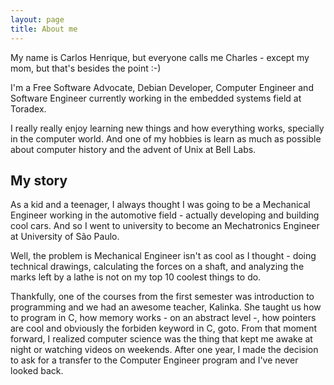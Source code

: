 ```yaml
---
layout: page
title: About me
---
```


My name is Carlos Henrique, but everyone calls me Charles - except my mom, but
that's besides the point :-)

I'm a Free Software Advocate, Debian Developer, Computer Engineer and Software
Engineer currently working in the embedded systems field at Toradex.

I really really enjoy learning new things and how everything works, specially
in the computer world. And one of my hobbies is learn as much as possible about
computer history and the advent of Unix at Bell Labs.

## My story

As a kid and a teenager, I always thought I was going to be a Mechanical
Engineer working in the automotive field - actually developing and building
cool cars. And so I went to university to become an Mechatronics Engineer at
University of São Paulo.

Well, the problem is Mechanical Engineer isn't as cool as I thought - doing
technical drawings, calculating the forces on a shaft, and analyzing the marks
left by a lathe is not on my top 10 coolest things to do.

Thankfully, one of the courses from the first semester was introduction to
programming and we had an awesome teacher, Kalinka. She taught us how to
program in C, how memory works - on an abstract level -, how pointers are cool
and obviously the forbiden keyword in C, goto. From that moment forward, I
realized computer science was the thing that kept me awake at night or watching
videos on weekends. After one year, I made the decision to ask for a transfer
to the Computer Engineer program and I've never looked back.

